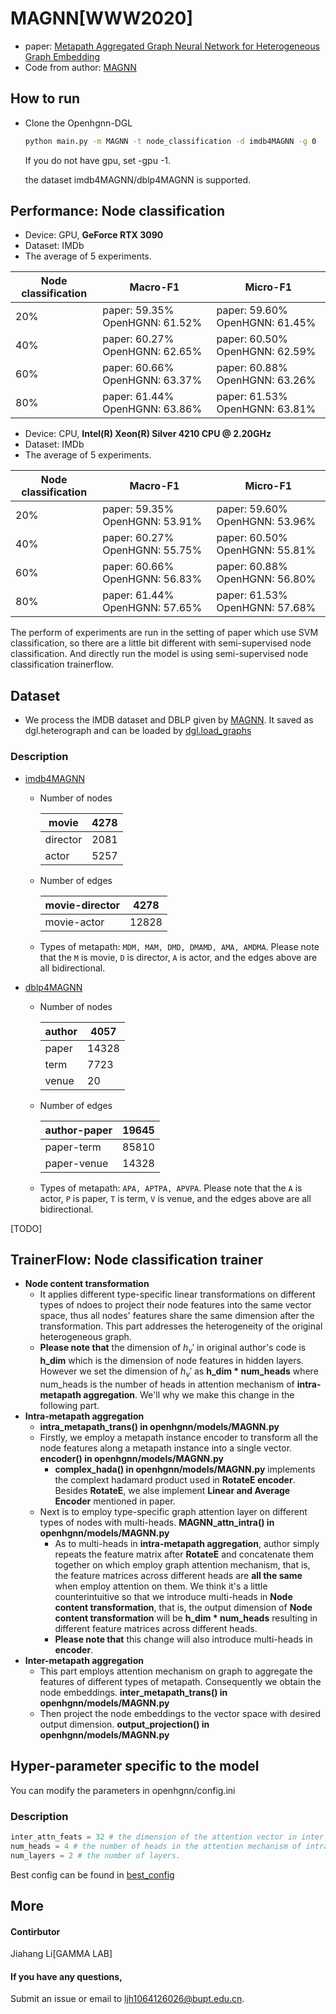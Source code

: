 # MAGNN[WWW2020]

-   paper: [Metapath Aggregated Graph Neural Network for Heterogeneous Graph Embedding](https://arxiv.org/abs/2002.01680)
-   Code from author: [MAGNN](https://github.com/cynricfu/MAGNN)

## How to run

- Clone the Openhgnn-DGL

  ```bash
  python main.py -m MAGNN -t node_classification -d imdb4MAGNN -g 0
  ```

  If you do not have gpu, set -gpu -1.

  the dataset imdb4MAGNN/dblp4MAGNN is supported.

## Performance: Node classification

-   Device: GPU, **GeForce RTX 3090**
-   Dataset: IMDb
-   The average of 5 experiments.

| Node classification | Macro-F1                           | Micro-F1                           |
| ------------------- | ---------------------------------- | ---------------------------------- |
| 20%                 | paper: 59.35%    OpenHGNN:  61.52% | paper: 59.60%    OpenHGNN:  61.45% |
| 40%                 | paper: 60.27%    OpenHGNN:  62.65% | paper: 60.50%    OpenHGNN:  62.59% |
| 60%                 | paper: 60.66%    OpenHGNN:  63.37% | paper: 60.88%    OpenHGNN:  63.26% |
| 80%                 | paper: 61.44%    OpenHGNN:  63.86% | paper: 61.53%    OpenHGNN:  63.81% |

-   Device: CPU, **Intel(R) Xeon(R) Silver 4210 CPU @ 2.20GHz**
-   Dataset: IMDb
-   The average of 5 experiments.

| Node classification | Macro-F1                           | Micro-F1                           |
| ------------------- | ---------------------------------- | ---------------------------------- |
| 20%                 | paper: 59.35%    OpenHGNN:  53.91% | paper: 59.60%    OpenHGNN:  53.96% |
| 40%                 | paper: 60.27%    OpenHGNN:  55.75% | paper: 60.50%    OpenHGNN:  55.81% |
| 60%                 | paper: 60.66%    OpenHGNN:  56.83% | paper: 60.88%    OpenHGNN:  56.80% |
| 80%                 | paper: 61.44%    OpenHGNN:  57.65% | paper: 61.53%    OpenHGNN:  57.68% |

The perform of experiments are run in the setting of paper which use SVM classification, so there are a little bit different with semi-supervised node classification. And directly run the model is using semi-supervised node classification trainerflow.

## Dataset

-   We process the IMDB dataset and DBLP given by [MAGNN](https://github.com/cynricfu/MAGNN). It saved as dgl.heterograph and can be loaded by [dgl.load_graphs](https://docs.dgl.ai/en/latest/generated/dgl.load_graphs.html)

### Description

-   [imdb4MAGNN](../../dataset/#IMDB)

    -   Number of nodes

        | movie    | 4278 |
        | -------- | ---- |
        | director | 2081 |
        | actor    | 5257 |

    -   Number of edges

        | movie-director | 4278  |
        | -------------- | ----- |
        | movie-actor    | 12828 |

    -   Types of metapath: `MDM, MAM, DMD, DMAMD, AMA, AMDMA`. Please note that the `M` is movie, `D` is director, `A` is actor, and the edges above are all bidirectional.

-   [dblp4MAGNN](../../dataset/#DBLP)

    -   Number of nodes

        | author | 4057  |
        | ------ | ----- |
        | paper  | 14328 |
        | term   | 7723  |
        | venue  | 20    |

    -   Number of edges

        | author-paper | 19645 |
        | ------------ | ----- |
        | paper-term   | 85810 |
        | paper-venue  | 14328 |

    -   Types of metapath: `APA, APTPA, APVPA`. Please note that the `A` is actor, `P` is paper, `T` is term, `V` is venue, and the edges above are all bidirectional.

[TODO]

## TrainerFlow: Node classification trainer

-   **Node content transformation**
    -   It applies different type-specific linear transformations on different types of ndoes to project their node features into the same vector space, thus all nodes' features share the same dimension after the transformation. This part addresses the heterogeneity of the original heterogeneous graph.
    -   **Please note that** the dimension of $h_v'$ in original author's code is **h_dim** which is the dimension of node features in hidden layers. However we set the dimension of $h_v'$ as **h_dim \* num_heads** where num_heads is the number of heads in attention mechanism of **intra-metapath aggregation**. We'll why we make this change in the following part.
-   **Intra-metapath aggregation**
    -   **intra_metapath_trans() in openhgnn/models/MAGNN.py**
    -   Firstly, we employ a metapath instance encoder to transform all the node features along a metapath instance into a single vector. **encoder() in openhgnn/models/MAGNN.py**
        -   **complex_hada() in openhgnn/models/MAGNN.py** implements the complext hadamard product used in **RotateE encoder**. Besides **RotateE**, we alse implement **Linear and Average Encoder** mentioned in paper.
    -   Next is to employ type-specific graph attention layer on different types of nodes with multi-heads. **MAGNN_attn_intra() in openhgnn/models/MAGNN.py**
        -   As to multi-heads in **intra-metapath aggregation**, author simply repeats the feature matrix after **RotateE** and concatenate them together on which employ graph attention mechanism, that is, the feature matrices across different heads are **all the same** when employ attention on them. We think it's a little counterintuitive so that we introduce multi-heads in **Node content transformation**, that is, the output dimension of **Node content transformation** will be **h_dim * num_heads** resulting in different feature matrices across different heads. 
        -   **Please note that** this change will also introduce multi-heads in **encoder**. 
-   **Inter-metapath aggregation**
    -   This part employs attention mechanism on graph  to aggregate the features of different types of metapath. Consequently we obtain the node embeddings. **inter_metapath_trans() in openhgnn/models/MAGNN.py**
    -   Then project the node embeddings to the vector space with desired output dimension. **output_projection() in openhgnn/models/MAGNN.py**

## Hyper-parameter specific to the model

You can modify the parameters in openhgnn/config.ini

### Description

```python
inter_attn_feats = 32 # the dimension of the attention vector in inter metapath 						
num_heads = 4 # the number of heads in the attention mechanism of intra metapath 		 			   
num_layers = 2 # the number of layers.
```

Best config can be found in [best_config](../../utils/best_config.py)

## More

#### Contirbutor

Jiahang Li[GAMMA LAB]

#### If you have any questions,

Submit an issue or email to ljh1064126026@bupt.edu.cn.

